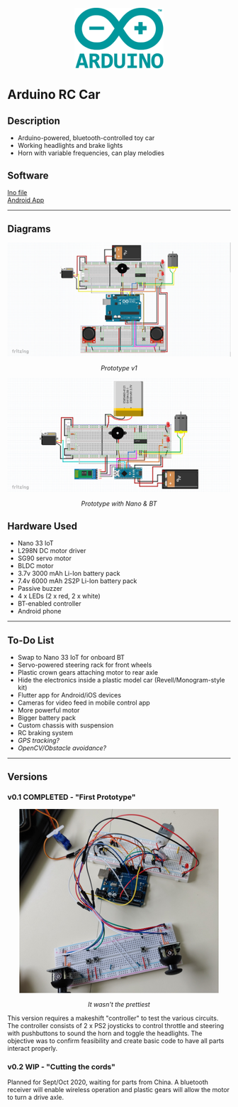 
<p align="center">
    <img src="/images/arduino.png" width=200>
</p>

# Arduino RC Car 

## Description

- Arduino-powered, bluetooth-controlled toy car
- Working headlights and brake lights
- Horn with variable frequencies, can play melodies

## Software

[Ino file](https://github.com/robjvan/rc_car/blob/master/rc_car_ino/rc_car_ino.ino)  
[Android App](#)

---

## Diagrams

<p align="center">
    <img src="/images/fritzing_prototype.png" width=800>
</p>
<p align="center">
    <i>Prototype v1</i>
</p>
<p align="center">
    <img src="/images/fritzing_bt_nano.png" width=800>
</p>
<p align="center">
    <i>Prototype with Nano & BT</i>
</p>

## Hardware Used

- Nano 33 IoT
- L298N DC motor driver
- SG90 servo motor
- BLDC motor
- 3.7v 3000 mAh Li-Ion battery pack
- 7.4v 6000 mAh 2S2P Li-Ion battery pack
- Passive buzzer
- 4 x LEDs (2 x red, 2 x white)
- BT-enabled controller
- Android phone


---

## To-Do List

- Swap to Nano 33 IoT for onboard BT
- Servo-powered steering rack for front wheels
- Plastic crown gears attaching motor to rear axle
- Hide the electronics inside a plastic model car (Revell/Monogram-style kit)
- Flutter app for Android/iOS devices
- Cameras for video feed in mobile control app
- More powerful motor
- Bigger battery pack
- Custom chassis with suspension
- RC braking system
- *GPS tracking?*
- *OpenCV/Obstacle avoidance?*


---

## Versions

### v0.1 COMPLETED - "First Prototype"
<p align="center">
 <img src="/images/prototype_v1.jpg" height=414 width=450>
</p>
<p align="center">
  <i>It wasn't the prettiest</i>
</p>
 This version requires a makeshift "controller" to test the various circuits.  The controller consists of 2 x PS2 joysticks to control throttle and steering with pushbuttons to sound the horn and toggle the headlights.  The objective was to confirm feasibility and create basic code to have all parts interact properly.

### v0.2 WIP - "Cutting the cords"

 Planned for Sept/Oct 2020, waiting for parts from China.  A bluetooth receiver will enable wireless operation and plastic gears will allow the motor to turn a drive axle.  
